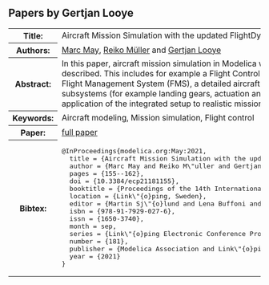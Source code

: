 ## Papers by Gertjan Looye
<table><tr><th>Title:</th>
<td>Aircraft Mission Simulation with the updated FlightDynamics Library</td>
</tr>
<tr><th>Authors:</th>
<td>
<a href="/proceedings/authors/MarcMay">Marc May</a>, <a href="/proceedings/authors/ReikoMuller">Reiko Müller</a> and <a href="/proceedings/authors/GertjanLooye">Gertjan Looye</a></td>
</tr>
<tr><th>Abstract:</th>
<td>In this paper, aircraft mission simulation in Modelica with multidisciplinary models is described. This includes for example a Flight Control System (FCS) accompanied by a Flight Management System (FMS), a detailed aircraft implementation including several subsystems (for example landing gears, actuation and sensor systems), and the application of the integrated setup to realistic mission scenarios.</td></tr>
<tr><th>Keywords:</th>
<td>Aircraft modeling, Mission simulation, Flight control</td></tr>
<tr><th>Paper:</th>
<td><a href="https://doi.org/10.3384/ecp21181155">full paper</a></td>
</tr>
<tr><th>Bibtex:</th>
<td><pre>
@InProceedings{modelica.org:May:2021,
  title = {Aircraft Mission Simulation with the updated FlightDynamics Library},
  author = {Marc May and Reiko M\&quot;uller and Gertjan Looye},
  pages = {155--162},
  doi = {10.3384/ecp21181155},
  booktitle = {Proceedings of the 14th International Modelica Conference},
  location = {Link\&quot;{o}ping, Sweden},
  editor = {Martin Sj\&quot;{o}lund and Lena Buffoni and Adrian Pop and Lennart Ochel},
  isbn = {978-91-7929-027-6},
  issn = {1650-3740},
  month = sep,
  series = {Link\&quot;{o}ping Electronic Conference Proceedings},
  number = {181},
  publisher = {Modelica Association and Link\&quot;{o}ping University Electronic Press},
  year = {2021}
}
</pre></td></tr>
</table><br>
